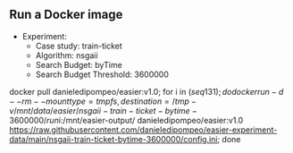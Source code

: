 
## Run a Docker image

 - Experiment: 
   - Case study: train-ticket
   - Algorithm: nsgaii
   - Search Budget: byTime
   - Search Budget Threshold: 3600000

docker pull danieledipompeo/easier:v1.0; for i in $(seq 1 31); do docker run -d --rm --mount type=tmpfs,destination=/tmp -v /mnt/data/easier/nsgaii-train-ticket-bytime-3600000/run$i:/mnt/easier-output/ danieledipompeo/easier:v1.0 https://raw.githubusercontent.com/danieledipompeo/easier-experiment-data/main/nsgaii-train-ticket-bytime-3600000/config.ini; done


